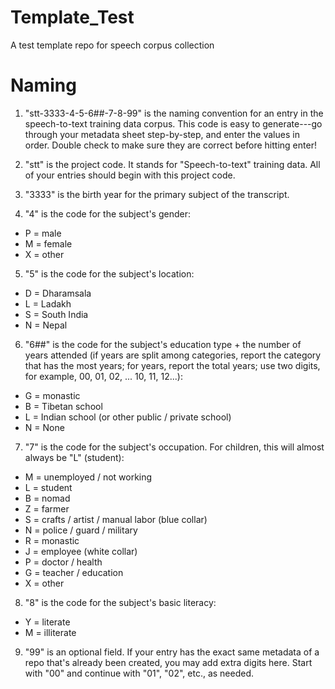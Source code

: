 # Template_Test
A test template repo for speech corpus collection

# Naming 

1) "stt-3333-4-5-6##-7-8-99" is the naming convention for an entry in the speech-to-text training data corpus. This code is easy to generate---go through your metadata sheet step-by-step, and enter the values in order. Double check to make sure they are correct before hitting enter! 

2) "stt" is the project code. It stands for "Speech-to-text" training data. All of your entries should begin with this project code. 

3) "3333" is the birth year for the primary subject of the transcript. 

4) "4" is the code for the subject's gender: 

* P = male 
* M = female 
* X = other 

5) "5" is the code for the subject's location: 

* D = Dharamsala
* L = Ladakh
* S = South India 
* N = Nepal 

6) "6##" is the code for the subject's education type + the number of years attended (if years are split among categories, report the category that has the most years; for years, report the total years; use two digits, for example, 00, 01, 02, ... 10, 11, 12...): 

* G = monastic
* B = Tibetan school 
* L = Indian school (or other public / private school) 
* N = None

7) "7" is the code for the subject's occupation. For children, this will almost always be "L" (student): 

* M = unemployed / not working 
* L = student
* B = nomad
* Z = farmer
* S = crafts / artist / manual labor (blue collar)
* N = police / guard / military
* R = monastic
* J = employee (white collar) 
* P = doctor / health 
* G = teacher / education 
* X = other

8) "8" is the code for the subject's basic literacy: 
* Y = literate 
* M = illiterate

9) "99" is an optional field. If your entry has the exact same metadata of a repo that's already been created, you may add extra digits here. Start with "00" and continue with "01", "02", etc., as needed. 
